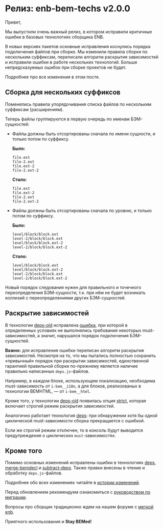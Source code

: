# Релиз: enb-bem-techs v2.0.0

Привет,

Мы выпустили очень важный релиз, в котором исправили критичные ошибки в базовых технологиях сборщика ENB. 

В новых версиях пакетов основные исправления коснулись порядка подключения файлов при сборке. Мы изменили правила сборки по 
нескольким суффиксам, переписали алгоритм раскрытия зависимостей и исправили ошибки в работе нескольких технологий. Больше 
непредсказуемых ошибок при сборке проектов не будет.

Подробнее про все изменения в этом посте.

## Сборка для нескольких суффиксов

Поменялись правила упорядочивания списка файлов по нескольким суффиксам (расширениям). 

Теперь файлы группируются в первую очередь по именам БЭМ-сущностей:

* Файлы должны быть отсортированы сначала по имени сущности, и только потом по суффиксу.

  **Было:**
  
  ```
  file.ext
  file-2.ext
  file.ext-2
  file-2.ext-2
  ```
  
  **Стало:**
  
  ```
  file.ext
  file.ext-2
  file-2.ext
  file-2.ext-2
  ```

* Файлы должны быть отсортированы сначала по уровню, и только потом по суффиксу.

  **Было:**
  
  ```
  level/block/block.ext
  level-2/block/block.ext
  level/block/block.ext-2
  level-2/block/block.ext-2
  ```
  
  **Стало:**
  
  ```
  level/block/block.ext
  level/block/block.ext-2
  level-2/block/block.ext
  level-2/block/block.ext-2
  ```

Новый порядок следования нужен для правильного и точечного переопределения БЭМ-сущности, т.к. при нём не будет возникать 
коллизий с переопределениями других БЭМ-сущностей.

## Раскрытие зависимостей

В технологии [deps-old](https://ru.bem.info/tools/bem/enb-bem-techs/api/#depsold) исправлена [ошибка](https://github.com/enb-bem/enb-bem-techs/issues/175), 
при которой в определенных условиях не выполнялись требования некоторых must-зависимостей, а значит, нарушался порядок 
подключения БЭМ-сущностей. 

**Важно:** для исправления ошибки переписан алгоритм раскрытия зависимостей. Несмотря на то, что мы пытались полностью сохранить 
«привычный» порядок при раскрытии зависимостей, единственной гарантией правильной сборки по-прежнему является наличие правильно 
написанных `deps.js`-файлов. 

Например, в каждом блоке, использующем локализацию, необходима must-зависимость от `i-bem__i18n`, а для блоков, реализованых в 
технологии BEMHTML,  — от `i-bem__html`.

Кроме того, у технологии [deps-old](https://ru.bem.info/tools/bem/enb-bem-techs/api/#depsold) появилась опция [strict](https://ru.bem.info/tools/bem/enb-bem-techs/api/#strict), 
которая включает строгий режим раскрытия зависимостей. 

Аналогично работает технология [deps](https://ru.bem.info/tools/bem/enb-bem-techs/api/#deps): при обнаружении хотя бы одной 
циклической must-зависимости сборка прекращается с ошибкой.

Если же строгий режим отключен, то в консоль будут выводится предупреждения о циклических `must`-зависимостях.

## Кроме того

Помимо основных изменений исправлены ошибки в технологиях [deps](https://ru.bem.info/tools/bem/enb-bem-techs/api/#deps),
 [merge-bemdecl](https://ru.bem.info/tools/bem/enb-bem-techs/api/#mergebemdecl) и [subtract-deps](https://ru.bem.info/tools/bem/enb-bem-techs/api/#subtractdeps). 
 Также правки внесены в чтение и обработку `deps.js`-файлов.

Подробнее обо всех изменениях читайте в [истории изменений](https://ru.bem.info/tools/bem/enb-bem-techs/changelog/#200). 

Перед обновлением рекомендуем ознакомиться с [руководством по миграции](https://ru.bem.info/tools/bem/enb-bem-techs/migration-2/).

Вопросы про сборщик традиционно ждем на нашем форуме с [меткой enb](https://ru.bem.info/forum/?labels=enb).

Приятного использования и **Stay BEMed**!
